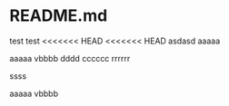 # README.md


test test
<<<<<<< HEAD
<<<<<<< HEAD
asdasd
aaaaa

aaaaa
vbbbb
dddd
cccccc
rrrrrr



ssss

aaaaa
vbbbb
